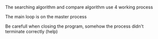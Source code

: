 The searching algorithm and compare algorithm use 4 working process

The main loop is on the master process

Be carefull when closing the program, somehow the process didn't terminate correctly (help)
